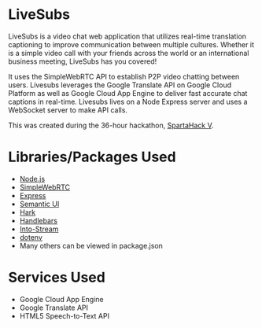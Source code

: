 # LiveSubs
LiveSubs is a video chat web application that utilizes real-time translation captioning to improve communication between multiple cultures. Whether it is a simple video call with your friends across the world or an international business meeting, LiveSubs has you covered!

It uses the SimpleWebRTC API to establish P2P video chatting between users. Livesubs leverages the Google Translate API on Google Cloud Platform as well as Google Cloud App Engine to deliver fast accurate chat captions in real-time. 
Livesubs lives on a Node Express server and uses a WebSocket server to make API calls.

This was created during the 36-hour hackathon, [SpartaHack V](https://devpost.com/software/livesubs).

# Libraries/Packages Used
- [Node.js](https://nodejs.org)
- [SimpleWebRTC](https://www.simplewebrtc.com/)
- [Express](https://expressjs.com/)
- [Semantic UI](https://semantic-ui.com/)
- [Hark](https://www.npmjs.com/package/hark)
- [Handlebars](http://handlebarsjs.com/)
- [Into-Stream](https://github.com/sindresorhus/into-stream)
- [dotenv](https://github.com/motdotla/dotenv#readme)
- Many others can be viewed in package.json

# Services Used
- Google Cloud App Engine
- Google Translate API
- HTML5 Speech-to-Text API
